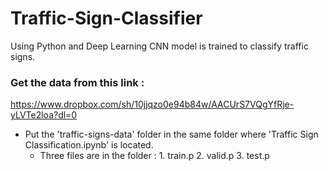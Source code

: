 # Traffic-Sign-Classifier
Using Python and Deep Learning CNN model is trained to classify traffic signs.

### Get the data from this link : 
https://www.dropbox.com/sh/10jjqzo0e94b84w/AACUrS7VQgYfRje-yLVTe2loa?dl=0

- Put the 'traffic-signs-data' folder in the same folder where 'Traffic Sign Classification.ipynb' is located.
  - Three files are in the folder : 
                                    1. train.p
                                    2. valid.p
                                    3. test.p

